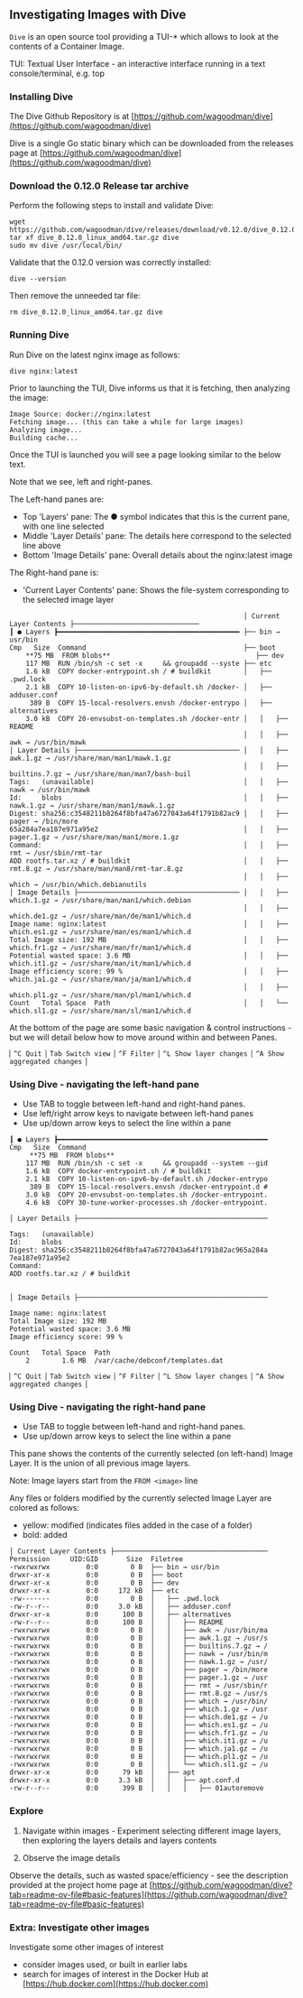 
## Investigating Images with Dive

```Dive``` is  an open source tool providing a TUI-* which allows to look at the contents of a Container Image.

TUI: Textual User Interface - an interactive interface running in a text console/terminal, e.g. top

### Installing Dive

The Dive Github Repository is at [https://github.com/wagoodman/dive](https://github.com/wagoodman/dive)

Dive is a single Go static binary which can be downloaded from the releases page at [https://github.com/wagoodman/dive](https://github.com/wagoodman/dive)

### Download the 0.12.0 Release tar archive

Perform the following steps to install and validate Dive:

```
wget https://github.com/wagoodman/dive/releases/download/v0.12.0/dive_0.12.0_linux_amd64.tar.gz
tar xf dive_0.12.0_linux_amd64.tar.gz dive
sudo mv dive /usr/local/bin/
```

Validate that the 0.12.0 version was correctly installed:
```
dive --version
```

Then remove the unneeded tar file:
```
rm dive_0.12.0_linux_amd64.tar.gz dive
```

### Running Dive

Run Dive on the latest nginx image as follows:
```
dive nginx:latest
```

Prior to launching the TUI, Dive informs us that it is fetching, then analyzing the image:

```
Image Source: docker://nginx:latest
Fetching image... (this can take a while for large images)
Analyzing image...
Building cache...
```

Once the TUI is launched you will see a page looking similar to the below text.

Note that we see, left and right-panes.

The Left-hand panes are:
- Top 'Layers' pane: The ● symbol indicates that this is the current pane, with one line selected
- Middle 'Layer Details' pane: The details here correspond to the selected line above
- Bottom 'Image Details' pane: Overall details about the nginx:latest image

The Right-hand pane is:
- 'Current Layer Contents' pane: Shows the file-system corresponding to the selected image layer

```
                                                          │ Current Layer Contents ├───────────────────────────────
┃ ● Layers ┣━━━━━━━━━━━━━━━━━━━━━━━━━━━━━━━━━━━━━━━━━━━━━ ├── bin → usr/bin
Cmp   Size  Command                                       ├── boot
    **75 MB  FROM blobs**                                    ├── dev
    117 MB  RUN /bin/sh -c set -x     && groupadd --syste ├── etc
    1.6 kB  COPY docker-entrypoint.sh / # buildkit        │   ├── .pwd.lock
    2.1 kB  COPY 10-listen-on-ipv6-by-default.sh /docker- │   ├── adduser.conf
     389 B  COPY 15-local-resolvers.envsh /docker-entrypo │   ├── alternatives
    3.0 kB  COPY 20-envsubst-on-templates.sh /docker-entr │   │   ├── README
                                                          │   │   ├── awk → /usr/bin/mawk
│ Layer Details ├──────────────────────────────────────── │   │   ├── awk.1.gz → /usr/share/man/man1/mawk.1.gz
                                                          │   │   ├── builtins.7.gz → /usr/share/man/man7/bash-buil
Tags:   (unavailable)                                     │   │   ├── nawk → /usr/bin/mawk
Id:     blobs                                             │   │   ├── nawk.1.gz → /usr/share/man/man1/mawk.1.gz
Digest: sha256:c3548211b8264f8bfa47a6727043a64f1791b82ac9 │   │   ├── pager → /bin/more
65a284a7ea187e971a95e2                                    │   │   ├── pager.1.gz → /usr/share/man/man1/more.1.gz
Command:                                                  │   │   ├── rmt → /usr/sbin/rmt-tar
ADD rootfs.tar.xz / # buildkit                            │   │   ├── rmt.8.gz → /usr/share/man/man8/rmt-tar.8.gz
                                                          │   │   ├── which → /usr/bin/which.debianutils
│ Image Details ├──────────────────────────────────────── │   │   ├── which.1.gz → /usr/share/man/man1/which.debian
                                                          │   │   ├── which.de1.gz → /usr/share/man/de/man1/which.d
Image name: nginx:latest                                  │   │   ├── which.es1.gz → /usr/share/man/es/man1/which.d
Total Image size: 192 MB                                  │   │   ├── which.fr1.gz → /usr/share/man/fr/man1/which.d
Potential wasted space: 3.6 MB                            │   │   ├── which.it1.gz → /usr/share/man/it/man1/which.d
Image efficiency score: 99 %                              │   │   ├── which.ja1.gz → /usr/share/man/ja/man1/which.d
                                                          │   │   ├── which.pl1.gz → /usr/share/man/pl/man1/which.d
Count   Total Space  Path                                 │   │   └── which.sl1.gz → /usr/share/man/sl/man1/which.d
```

At the bottom of the page are some basic navigation & control instructions - but we will detail below how to move around within and between Panes.

```
▏^C Quit ▏Tab Switch view ▏^F Filter ▏^L Show layer changes ▏^A Show aggregated changes ▏
```

### Using Dive - navigating the left-hand pane

- Use TAB to toggle between left-hand and right-hand panes.
- Use left/right arrow keys to navigate between left-hand panes
- Use up/down arrow keys to select the line within a pane

```
┃ ● Layers ┣━━━━━━━━━━━━━━━━━━━━━━━━━━━━━━━━━━━━━━━━━━━━━━━━━━━━
Cmp   Size  Command
     **75 MB  FROM blobs**
    117 MB  RUN /bin/sh -c set -x     && groupadd --system --gid
    1.6 kB  COPY docker-entrypoint.sh / # buildkit
    2.1 kB  COPY 10-listen-on-ipv6-by-default.sh /docker-entrypo
     389 B  COPY 15-local-resolvers.envsh /docker-entrypoint.d #
    3.0 kB  COPY 20-envsubst-on-templates.sh /docker-entrypoint.
    4.6 kB  COPY 30-tune-worker-processes.sh /docker-entrypoint.

│ Layer Details ├───────────────────────────────────────────────

Tags:   (unavailable)
Id:     blobs
Digest: sha256:c3548211b8264f8bfa47a6727043a64f1791b82ac965a284a
7ea187e971a95e2
Command:
ADD rootfs.tar.xz / # buildkit


│ Image Details ├───────────────────────────────────────────────

Image name: nginx:latest
Total Image size: 192 MB
Potential wasted space: 3.6 MB
Image efficiency score: 99 %

Count   Total Space  Path
    2        1.6 MB  /var/cache/debconf/templates.dat

```

```
▏^C Quit ▏Tab Switch view ▏^F Filter ▏^L Show layer changes ▏^A Show aggregated changes ▏
```

### Using Dive - navigating the right-hand pane

- Use TAB to toggle between left-hand and right-hand panes.
- Use up/down arrow keys to select the line within a pane

This pane shows the contents of the currently selected (on left-hand) Image Layer.
It is the union of all previous image layers.

Note: Image layers start from the ```FROM <image>``` line

Any files or folders modified by the currently selected Image Layer are colored as follows:
- yellow: modified (indicates files added in the case of a folder)
- bold: added

```
│ Current Layer Contents ├──────────────────────────────────────
Permission     UID:GID       Size  Filetree
-rwxrwxrwx         0:0        0 B  ├── bin → usr/bin
drwxr-xr-x         0:0        0 B  ├── boot
drwxr-xr-x         0:0        0 B  ├── dev
drwxr-xr-x         0:0     172 kB  ├── etc
-rw-------         0:0        0 B  │   ├── .pwd.lock
-rw-r--r--         0:0     3.0 kB  │   ├── adduser.conf
drwxr-xr-x         0:0      100 B  │   ├── alternatives
-rw-r--r--         0:0      100 B  │   │   ├── README
-rwxrwxrwx         0:0        0 B  │   │   ├── awk → /usr/bin/ma
-rwxrwxrwx         0:0        0 B  │   │   ├── awk.1.gz → /usr/s
-rwxrwxrwx         0:0        0 B  │   │   ├── builtins.7.gz → /
-rwxrwxrwx         0:0        0 B  │   │   ├── nawk → /usr/bin/m
-rwxrwxrwx         0:0        0 B  │   │   ├── nawk.1.gz → /usr/
-rwxrwxrwx         0:0        0 B  │   │   ├── pager → /bin/more
-rwxrwxrwx         0:0        0 B  │   │   ├── pager.1.gz → /usr
-rwxrwxrwx         0:0        0 B  │   │   ├── rmt → /usr/sbin/r
-rwxrwxrwx         0:0        0 B  │   │   ├── rmt.8.gz → /usr/s
-rwxrwxrwx         0:0        0 B  │   │   ├── which → /usr/bin/
-rwxrwxrwx         0:0        0 B  │   │   ├── which.1.gz → /usr
-rwxrwxrwx         0:0        0 B  │   │   ├── which.de1.gz → /u
-rwxrwxrwx         0:0        0 B  │   │   ├── which.es1.gz → /u
-rwxrwxrwx         0:0        0 B  │   │   ├── which.fr1.gz → /u
-rwxrwxrwx         0:0        0 B  │   │   ├── which.it1.gz → /u
-rwxrwxrwx         0:0        0 B  │   │   ├── which.ja1.gz → /u
-rwxrwxrwx         0:0        0 B  │   │   ├── which.pl1.gz → /u
-rwxrwxrwx         0:0        0 B  │   │   └── which.sl1.gz → /u
drwxr-xr-x         0:0      79 kB  │   ├── apt
drwxr-xr-x         0:0     3.3 kB  │   │   ├── apt.conf.d
-rw-r--r--         0:0      399 B  │   │   │   ├── 01autoremove
```

### Explore

1. Navigate within images - Experiment selecting different image layers, then exploring the layers details and layers contents

2. Observe the image details

Observe the details, such as wasted space/efficiency - see the description provided at the project home page at [https://github.com/wagoodman/dive?tab=readme-ov-file#basic-features](https://github.com/wagoodman/dive?tab=readme-ov-file#basic-features)

### Extra: Investigate other images

Investigate some other images of interest
- consider images used, or built in earlier labs
- search for images of interest in the Docker Hub at [https://hub.docker.com](https://hub.docker.com)

